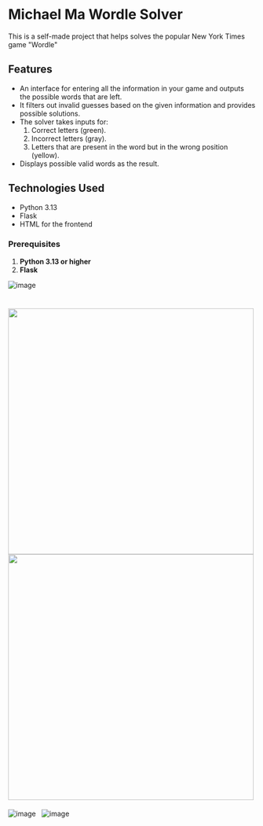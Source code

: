 # Michael Ma Wordle Solver

This is a self-made project that helps solves the popular New York Times game "Wordle"

## Features
- An interface for entering all the information in your game and outputs the possible words that are left.
- It filters out invalid guesses based on the given information and provides possible solutions.
- The solver takes inputs for:
  1. Correct letters (green).
  2. Incorrect letters (gray).
  3. Letters that are present in the word but in the wrong position (yellow).
- Displays possible valid words as the result.

## Technologies Used
- Python 3.13
- Flask 
- HTML for the frontend


### Prerequisites
1. **Python 3.13 or higher**
2. **Flask**

![image](https://github.com/user-attachments/assets/9cfe727b-f3ad-4e7b-a2a2-207cc49e08a0)

<h1 float="left">
  <img src="https://github.com/user-attachments/assets/cea79afc-232d-40a6-8857-675e9c208bf6" width="500" />
  <img src="https://github.com/user-attachments/assets/e16774e7-8fcf-4685-9129-c661d09f5f6f" width="500" length = "500" /> 
</h1>



![image](https://github.com/user-attachments/assets/458d5786-bea9-418a-8225-142fb7103be5) &nbsp; ![image](https://github.com/user-attachments/assets/60137192-72b9-4b93-8588-2d30fa1f07f7)

